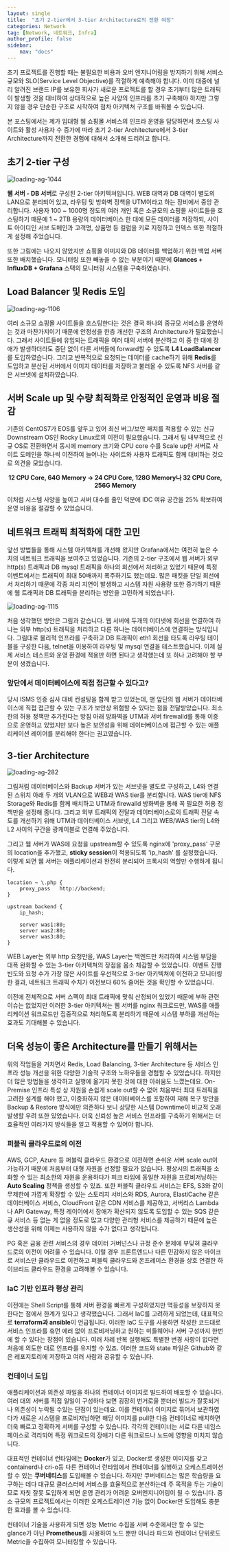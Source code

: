 ```yaml
---
layout: single
title:  "초기 2-tier에서 3-tier Architecture로의 전환 여정"
categories: Network
tag: [Network, 네트워크, Infra]
author_profile: false
sidebar:
    nav: "docs"
---
```


초기 프로젝트를 진행할 때는 불필요한 비용과 오버 엔지니어링을 방지하기 위해 서비스 규모와 SLO(Service Level Objective)를 적절하게 예측해야 합니다. 이미 대중에 널리 알려진 브랜드 IP를 보유한 회사가 새로운 프로젝트를 할 경우 초기부터 많은 트래픽이 발생할 것을 대비하여 상대적으로 높은 사양의 인프라를 초기 구축해야 하지만 그렇지 않을 경우 단순한 구조로 시작하여 점차 아키텍쳐 구조를 바꿔볼 수 있습니다.

본 포스팅에서는 제가 임대형 웹 쇼핑몰 서비스의 인프라 운영을 담당하면서 호스팅 사이트와 활성 사용자 수 증가에 따라 초기 2-tier Architecture에서 3-tier Architecture까지 전환한 경험에 대해서 소개해 드리려고 합니다.

## 초기 2-tier 구성

<img title="" src="../../images/2024-12-08-3_tier/633c5717b553affb20c1483cedd85072c245398a.png" alt="loading-ag-1044" data-align="center">

**웹 서버 - DB 서버**로 구성된 2-tier 아키텍쳐입니다. WEB 대역과 DB 대역이 별도의 LAN으로 분리되어 있고, 라우팅 및 방화벽 정책을 UTM이라고 하는 장비에서 중앙 관리합니다. 사용자 100 ~ 1000명 정도의 여러 개인 혹은 소규모의 쇼핑몰 사이트들을 호스팅하기 때문에 1 ~ 2TB 용량의 데이터베이스 한 대에 모든 데이터를 저장하되, 사이트 아이디인 서브 도메인과 고객명, 상품명 등 컬럼을 키로 지정하고 인덱스 또한 적절하게 설정해 주었습니다. 

또한 그림에는 나오지 않았지만 쇼핑몰 이미지와 DB 데이터를 백업하기 위한 백업 서버 또한 배치했습니다. 모니터링 또한 빼놓을 수 없는 부분이기 때문에 **Glances + InfluxDB + Grafana** 스택의 모니터링 시스템을 구축하였습니다.

## Load Balancer 및 Redis 도입

<img title="" src="../../images/2024-12-08-3_tier/21c9a4e45f4aa7747ff771a1c998d147ed01df48.png" alt="loading-ag-1106" data-align="center">

여러 소규모 쇼핑몰 사이트들을 호스팅한다는 것은 결국 하나의 중규모 서비스를 운영하는 것과 마찬가지이기 때문에 안정성을 한층 개선한 구조의 Architecture가 필요했습니다. 그래서 사이트들에 유입되는 트래픽을 여러 대의 서버에 분산하고 이 중 한 대에 장애가 발생하더라도 중단 없이 다른 서버들에 forward할 수 있도록 **L4 LoadBalancer**를 도입하였습니다. 그리고 반복적으로 요청되는 데이터를 cache하기 위해 **Redis**를 도입하고 분산된 서버에서 이미지 데이터를 저장하고 불러올 수 있도록 NFS 서버를 같은 서브넷에 설치하였습니다.

## 서버 Scale up 및 수량 최적화로 안정적인 운영과 비용 절감

기존의 CentOS7가 EOS를 앞두고 있어 최신 버그/보안 패치를 적용할 수 있는 신규 Downstream OS인 Rocky Linux로의 이전이 필요했습니다. 그래서 팀 내부적으로 신규 OS로 전환하면서 동시에 memory 크기와 CPU core 수를 Scale up한 서버로 사이트 도메인을 하나씩 이전하여 늘어나는 사이트와 사용자 트래픽도 함께 대비하는 것으로 의견을 모았습니다.

**<center>12 CPU Core, 64G Memory -> 24 CPU Core, 128G Memory나 32 CPU Core, 256G Memory</center>**

이처럼 시스템 사양을 높이고 서버 대수를 줄인 덕분에 IDC 여유 공간을 25% 확보하여 운영 비용을 절감할 수 있었습니다. 

## 네트워크 트래픽 최적화에 대한 고민

앞선 방법들을 통해 시스템 아키텍쳐를 개선해 왔지만 Grafana에서는 여전히 높은 수치의 네트워크 트래픽을 보여주고 있었습니다. 기존의 2-tier 구조에서 웹 서버가 외부 http(s) 트래픽과 DB mysql 트래픽을 하나의 회선에서 처리하고 있었기 때문에 특정 이벤트에서는 트래픽이 최대 50배까지 폭주하기도 했는데요. 많은 패킷을 단일 회선에서 처리하기 때문에 각종 처리 지연이 발생하고 시스템 자원 사용량 또한 증가하기 때문에 웹 트래픽과 DB 트래픽을 분리하는 방안을 고민하게 되었습니다.

<img title="" src="../../images/2024-12-08-3_tier/9d35f9a694ac741192d5e4a219092bbc0c6f463b.png" alt="loading-ag-1115" data-align="center">

처음 생각했던 방안은 그림과 같습니다. 웹 서버에 두개의 이더넷에 회선을 연결하여 하나는 외부 http(s) 트래픽을 처리하고 다른 하나는 데이터베이스에 연결하는 방식입니다. 그림대로 물리적 인프라를 구축하고 DB 트래픽이 eth1 회선을 타도록 라우팅 테이블을 구성한 다음, telnet을 이용하여 라우팅 및 mysql 연결을 테스트했습니다. 이제 실제 서비스 테스트와 운영 환경에 적용만 하면 된다고 생각했는데 또 하나 고려해야 할 부분이 생겼습니다.

### 앞단에서 데이터베이스에 직접 접근할 수 있다고?

당시 ISMS 인증 심사 대비 컨설팅을 함께 받고 있었는데, 맨 앞단의 웹 서버가 데이터베이스에 직접 접근할 수 있는 구조가 보안상 위험할 수 있다는 점을 전달받았습니다. 최소한의 허용 정책만 추가한다는 방침 아래 방화벽을 UTM과 서버 firewalld를 통해 이중으로 운영하고 있었지만 보다 높은 보안성을 위해 데이터베이스에 접근할 수 있는 애플리케이션 레이어를 분리해야 한다는 권고였습니다.

## 3-tier Architecture

![loading-ag-282](../../images/2024-12-08-3_tier/59e14263f81d4ba878deab5739b32ec3a91de753.png)

그림처럼 데이터베이스와 Backup 서버가 있는 서브넷을 별도로 구성하고, L4와 연결된 스위치 아래 두 개의 VLAN으로 WEB과 WAS tier를 분리합니다. WAS tier에 NFS Storage와 Redis를 함께 배치하고 UTM과 firewalld 방화벽을 통해 꼭 필요한 허용 정책만을 설정해 줍니다. 
그리고 외부 트래픽의 전달과 데이터베이스로의 트래픽 전달 속도를 개선하기 위해 UTM과 데이터베이스 서브넷, L4 그리고 WEB/WAS tier의 L4와 L2 사이의 구간을 광케이블로 연결해 주었습니다.

그리고 웹 서버가 WAS에 요청을 upstream할 수 있도록 nginx에 'proxy_pass' 구문의 location을 추가했고, **sticky session**이 적용되도록 'ip_hash' 를 설정했습니다. 이렇게 되면 웹 서버는 애플리케이션과 완전히 분리되어 프록시의 역할만 수행하게 됩니다.

```
location ~ \.php {
    proxy_pass   http://backend;
}
```

```
upstream backend {
    ip_hash;

    server was1:80;
    server was2:80;
    server was3:80;
}
```

WEB Layer는 외부 http 요청만을, WAS Layer는 백엔드만 처리하여 시스템 부담을 대폭 완화할 수 있는 3-tier 아키텍쳐의 장점을 몸소 체감할 수 있었습니다. 이벤트 진행 빈도와 요청 수가 가장 많은 사이트를 우선적으로 3-tier 아키텍쳐에 이전하고 모니터링한 결과, 네트워크 트래픽 수치가 이전보다 60% 줄어든 것을 확인할 수 있었습니다.

이전에 전체적으로 서버 스펙이 최대 트래픽에 맞춰 산정되어 있었기 때문에 부하 관련 이슈는 없었지만 이러한 3-tier 아키텍쳐는 웹 서버를 nginx 워크로드만, WAS를 애플리케이션 워크로드만 집중적으로 처리하도록 분리하기 때문에 시스템 부하를 개선하는 효과도 기대해볼 수 있습니다.

## 더욱 성능이 좋은 Architecture를 만들기 위해서는

위의 작업들을 거치면서 Redis, Load Balancing, 3-tier Architecture 등 서비스 인프라 성능 개선을 위한 다양한 기술적 구조와 노하우들을 경험할 수 있었습니다. 하지만 더 많은 방법들을 생각하고 실행에 옮기지 못한 것에 대한 아쉬움도 느꼈는데요. On-Premise 인프라 특성 상 자원을 손쉽게 scale out할 수 없어 처음부터 최대 트래픽을 고려한 설계를 해야 했고, 이중화하지 않은 데이터베이스를 포함하여 재해 복구 방안을 Backup & Restore 방식에만 의존하다 보니 상당한 시스템 Downtime이 비교적 오래 발생할 우려 또한 있었습니다. 더욱 신뢰성 높은 서비스 인프라를 구축하기 위해서는 더 효율적인 여러가지 방식들을 알고 적용할 수 있어야 합니다.

### 퍼블릭 클라우드로의 이전

AWS, GCP, Azure 등 퍼블릭 클라우드 환경으로 이전하면 손쉬운 서버 scale out이 가능하기 때문에 처음부터 대형 자원을 선정할 필요가 없습니다. 평상시의 트래픽을 소화할 수 있는 최소한의 자원을 운용하다가 피크 타임에 동일한 자원을 프로비저닝하는 **Auto Scaling** 정책을 생성할 수 있죠. 또한 퍼블릭 클라우드 서비스는 EFS, S3와 같이 무제한에 가깝게 확장할 수 있는 스토리지 서비스와 RDS, Aurora, ElastiCache 같은 데이터베이스 서비스, CloudFront 같은 CDN 서비스를 제공하고, 서버리스 Lambda나 API Gateway, 특정 레이어에서 장애가 확산되지 않도록 도입할 수 있는 SQS 같은 큐 서비스 등 없는 게 없을 정도로 많고 다양한 관리형 서비스를 제공하기 때문에 높은 생산성을 위해 이제는 사용하지 않을 수가 없다고 생각됩니다.

PG 혹은 금융 관련 서비스의 경우 데이터 거버넌스나 규정 준수 문제에 부딪혀 클라우드로의 이전이 어려울 수 있습니다. 이럴 경우 프론트엔드나 다른 민감하지 않은 마이크로 서비스만 클라우드로 이전하고 퍼블릭 클라우드와 온프레미스 환경을 상호 연결한 하이브리드 클라우드 환경을 고려해볼 수 있습니다.

### IaC 기반 인프라 형상 관리

이전에는 Shell Script를 통해 서버 환경을 빠르게 구성하였지만 멱등성을 보장하지 못한다는 점에서 한계가 있다고 생각했습니다. 그래서 IaC를 고려하게 되었는데, 대표적으로 **terraform과 ansible**이 언급됩니다. 이러한 IaC 도구를 사용하면 작성한 코드대로 서비스 인프라를 휴먼 에러 없이 프로비저닝하고 원하는 미들웨어나 서버 구성까지 한번에 할 수 있다는 장점이 있습니다. 여러 차례 반복 실행해도 특별한 변경 사항이 없다면 처음에 의도한 대로 인프라를 유지할 수 있죠. 이러한 코드와 state 파일은 Github와 같은 레포지토리에 저장하고 여러 사람과 공유할 수 있습니다.

### 컨테이너 도입

애플리케이션과 의존성 파일을 하나의 컨테이너 이미지로 빌드하여 배포할 수 있습니다. 여러 대의 서버를 직접 일일이 구성하다 보면 굉장히 번거로울 뿐더러 빌드가 잘못되거나 의존성이 누락될 수있는 단점이 있는데요. 이를 컨테이너 이미지로 묶어서 보관하였다가 새로운 시스템을 프로비저닝하면 해당 이미지를 pull한 다음 컨테이너로 배치하면 더욱 빠르고 정확하게 서버를 구성할 수 있습니다. 각각의 컨테이너는 서로 다른 네임스페이스로 격리되어 특정 워크로드의 장애가 다른 워크로드나 노드에 영향을 미치지 않습니다.

대표적인 컨테이너 런타임에는 **Docker**가 있고, Docker로 생성한 이미지를 갖고 containerd나 cri-o등 다른 컨테이너 런타임에서 컨테이너를 실행하고 오케스트레이션할 수 있는 **쿠버네티스**를 도입해볼 수 있습니다. 하지만 쿠버네티스는 많은 학습량을 요구하는 데다 대규모 클러스터에 서비스를 효율적으로 분산하는데 주 목적을 두는 기술이므로 자칫 잘못 도입하게 되면 운영 관리가 어려운 오버엔지니어링이 될 수 있습니다. 중소 규모의 프로젝트에서는 이러한 오케스트레이션 기능 없이 Docker만 도입해도 충분한 효과를 볼 수 있습니다.

컨테이너 기술을 사용하게 되면 성능 Metric 수집을 서버 수준에서만 할 수 있는 glance가 아닌 **Prometheus**를 사용하여 노드 뿐만 아니라 파드와 컨테이너 단위로도 Metric을 수집하여 모니터링할 수 있습니다.
